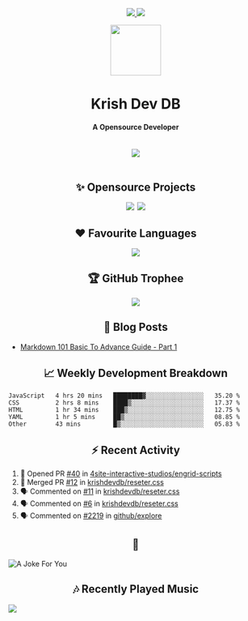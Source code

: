 <div align="center">
<p>
<a href="#projects">
<img src="https://img.shields.io/github/stars/krishdevdb?affiliations=OWNER%2CCOLLABORATOR&logo=github&style=for-the-badge&label=Star">
</a>
<a href="https://github.com/krishdevdb?tab=followers">
<img src="https://img.shields.io/github/followers/krishdevdb?logo=github&style=for-the-badge"></a>
</p>
<img height="100px" width="100px" src="https://github.com/krishdevdb/krishdevdb/raw/master/images/avatar.png">
<br>
<h1>Krish Dev DB</h1>
<h4>A Opensource Developer</h4>
<br>
</div>
<div align="center">
<img src="https://github-readme-stats.vercel.app/api?username=krishdevdb&show_icons=true&count_private=true">
<br>
</div>

<div align="center">
<br>
<h2 id="projects"> ✨ Opensource Projects</h2>
<a href="https://github.com/krishdevdb/reseter.css"><img src="https://github-readme-stats.vercel.app/api/pin/?username=krishdevdb&repo=reseter.css&show_icons=true&count_private=true&layout=compact"></a>&#8198;
<a href="https://github.com/krishdevdb/readme-template"><img src="https://github-readme-stats.vercel.app/api/pin/?username=krishdevdb&repo=readme-template&show_icons=true&count_private=true&layout=compact"></a>
<br>
</div>

<div align="center">
<h2 id="languages"> ❤ Favourite Languages </h2>
<img src="https://github-readme-stats.vercel.app/api/top-langs/?username=krishdevdb&show_icons=true&count_private=true&layout=compact">
</div>

<div align="center">
<h2 id="trophee">🏆 GitHub Trophee</h2>
<img src="https://github-profile-trophy.vercel.app/?username=krishdevdb&row=1&no-frame=true">
<br>
</div>

<h2 align="center" id="posts"> 📕 Blog Posts </h2>

<!-- BLOG-POSTS:START -->
- [Markdown 101 Basic To Advance Guide - Part 1](https://dev.to/krishdevdb/markdown-101-basic-to-advance-guide-part-1-pg3)
<!-- BLOG-POSTS:END -->

<h2 align="center" id="breakdown"> 📈 Weekly Development Breakdown </h2>

<!--START_SECTION:waka-->
```text
JavaScript   4 hrs 20 mins   ████████▓░░░░░░░░░░░░░░░░   35.20 % 
CSS          2 hrs 8 mins    ████▒░░░░░░░░░░░░░░░░░░░░   17.37 % 
HTML         1 hr 34 mins    ███▒░░░░░░░░░░░░░░░░░░░░░   12.75 % 
YAML         1 hr 5 mins     ██▒░░░░░░░░░░░░░░░░░░░░░░   08.85 % 
Other        43 mins         █▒░░░░░░░░░░░░░░░░░░░░░░░   05.83 % 
```
<!--END_SECTION:waka-->

<h2 align="center" id="activity"> ⚡ Recent Activity </h2>

<!--START_SECTION:activity-->
1. 💪 Opened PR [#40](https://github.com/4site-interactive-studios/engrid-scripts/pull/40) in [4site-interactive-studios/engrid-scripts](https://github.com/4site-interactive-studios/engrid-scripts)
2. 🎉 Merged PR [#12](https://github.com/krishdevdb/reseter.css/pull/12) in [krishdevdb/reseter.css](https://github.com/krishdevdb/reseter.css)
3. 🗣 Commented on [#11](https://github.com/krishdevdb/reseter.css/issues/11) in [krishdevdb/reseter.css](https://github.com/krishdevdb/reseter.css)
4. 🗣 Commented on [#6](https://github.com/krishdevdb/reseter.css/issues/6) in [krishdevdb/reseter.css](https://github.com/krishdevdb/reseter.css)
5. 🗣 Commented on [#2219](https://github.com/github/explore/issues/2219) in [github/explore](https://github.com/github/explore)
<!--END_SECTION:activity-->

<h2 align="center" id="joke">🤣</h2>

<img align="center" alt="A Joke For You" src="https://readme-jokes.vercel.app/api">

<h2 align="center" id="music"> 🎶 Recently Played Music </h2>

<a href="https://spotify-github-profile.vercel.app/api/view.svg?uid=s5rojvf8u4ywr2pap5s9es1bg&redirect=true"><img align="center" src="https://spotify-github-profile.vercel.app/api/view.svg?uid=s5rojvf8u4ywr2pap5s9es1bg&cover_image=true&theme=compact"></a>
